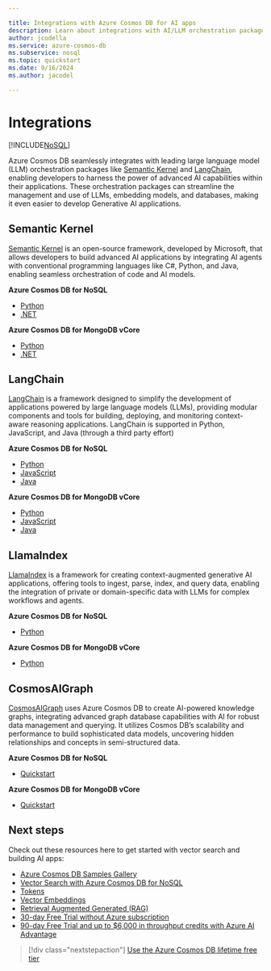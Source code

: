```yaml
---

title: Integrations with Azure Cosmos DB for AI apps
description: Learn about integrations with AI/LLM orchestration packages
author: jcodella
ms.service: azure-cosmos-db
ms.subservice: nosql
ms.topic: quickstart
ms.date: 9/16/2024
ms.author: jacodel

---
```


# Integrations

[!INCLUDE[NoSQL](../includes/appliesto-nosql.md)]


Azure Cosmos DB seamlessly integrates with leading large language model (LLM) orchestration packages like [Semantic Kernel](https://github.com/microsoft/semantic-kernel) and [LangChain](https://www.langchain.com/), enabling developers to harness the power of advanced AI capabilities within their applications. These orchestration packages can streamline the management and use of LLMs, embedding models, and databases, making it even easier to develop Generative AI applications.

## Semantic Kernel
[Semantic Kernel](https://learn.microsoft.com/semantic-kernel/overview/) is an open-source framework, developed by Microsoft, that allows developers to build advanced AI applications by integrating AI agents with conventional programming languages like C#, Python, and Java, enabling seamless orchestration of code and AI models.

**Azure Cosmos DB for NoSQL**
- [Python](https://learn.microsoft.com/semantic-kernel/concepts/vector-store-connectors/out-of-the-box-connectors/azure-cosmosdb-nosql-connector?pivots=programming-language-python)
- [.NET](https://learn.microsoft.com/semantic-kernel/concepts/vector-store-connectors/out-of-the-box-connectors/azure-cosmosdb-nosql-connector?pivots=programming-language-csharp)

**Azure Cosmos DB for MongoDB vCore**
- [Python](https://learn.microsoft.com/semantic-kernel/concepts/vector-store-connectors/out-of-the-box-connectors/azure-cosmosdb-mongodb-connector?pivots=programming-language-python)
- [.NET](https://learn.microsoft.com/semantic-kernel/concepts/vector-store-connectors/out-of-the-box-connectors/azure-cosmosdb-mongodb-connector?pivots=programming-language-csharp)

## LangChain
[LangChain](https://www.langchain.com/) is a framework designed to simplify the development of applications powered by large language models (LLMs), providing modular components and tools for building, deploying, and monitoring context-aware reasoning applications. LangChain is supported in Python, JavaScript, and Java (through a third party effort)

**Azure Cosmos DB for NoSQL**
- [Python](https://python.langchain.com/docs/integrations/vectorstores/azure_cosmos_db_no_sql/)
- [JavaScript](https://js.langchain.com/docs/integrations/vectorstores/azure_cosmosdb_nosql/)
- [Java](https://docs.langchain4j.dev/integrations/embedding-stores/azure-cosmos-nosql/)

**Azure Cosmos DB for MongoDB vCore**
- [Python](https://python.langchain.com/docs/integrations/vectorstores/azure_cosmos_db/)
- [JavaScript](https://js.langchain.com/docs/integrations/vectorstores/azure_cosmosdb_mongodb/)
- [Java](https://docs.langchain4j.dev/integrations/embedding-stores/azure-cosmos-mongo-vcore/)

## LlamaIndex
[LlamaIndex](https://www.llamaindex.ai/) is a framework for creating context-augmented generative AI applications, offering tools to ingest, parse, index, and query data, enabling the integration of private or domain-specific data with LLMs for complex workflows and agents.

**Azure Cosmos DB for NoSQL**
- [Python](https://docs.llamaindex.ai/en/stable/examples/vector_stores/AzureCosmosDBNoSqlDemo/)

**Azure Cosmos DB for MongoDB vCore**
- [Python](https://docs.llamaindex.ai/en/stable/examples/vector_stores/AzureCosmosDBMongoDBvCoreDemo/)

## CosmosAIGraph
[CosmosAIGraph](https://aka.ms/cosmosaigraph) uses Azure Cosmos DB to create AI-powered knowledge graphs, integrating advanced graph database capabilities with AI for robust data management and querying. It utilizes Cosmos DB’s scalability and performance to build sophisticated data models, uncovering hidden relationships and concepts in semi-structured data.

**Azure Cosmos DB for NoSQL**
- [Quickstart](https://github.com/AzureCosmosDB/CosmosAIGraph/tree/main/impl/docs#quick-start)

**Azure Cosmos DB for MongoDB vCore**
- [Quickstart](https://github.com/AzureCosmosDB/CosmosAIGraph/tree/main/impl/docs#quick-start)

## Next steps

Check out these resources here to get started with vector search and building AI apps:

- [Azure Cosmos DB Samples Gallery](https://aka.ms/AzureCosmosDB/Gallery)
- [Vector Search with Azure Cosmos DB for NoSQL](vector-search-overview.md)
- [Tokens](tokens.md)
- [Vector Embeddings](vector-embeddings.md)
- [Retrieval Augmented Generated (RAG)](rag.md)
- [30-day Free Trial without Azure subscription](https://azure.microsoft.com/try/cosmosdb/)
- [90-day Free Trial and up to $6,000 in throughput credits with Azure AI Advantage](../ai-advantage.md)

> [!div class="nextstepaction"]
> [Use the Azure Cosmos DB lifetime free tier](../free-tier.md)
